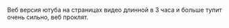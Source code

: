 ---
---
Веб версия ютуба на страницах видео длинной в 3 часа и больше тупит очень сильно, веб проклят.